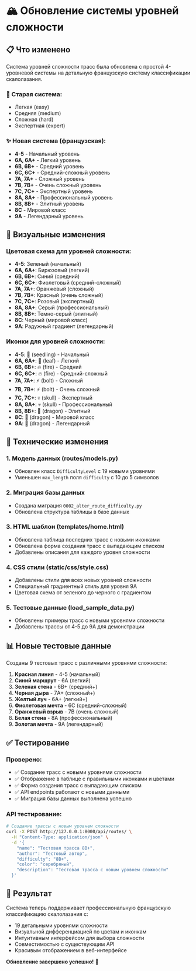 # 🏔️ Обновление системы уровней сложности

## 📋 Что изменено

Система уровней сложности трасс была обновлена с простой 4-уровневой системы на детальную французскую систему классификации скалолазания.

### 🔄 Старая система:
- Легкая (easy)
- Средняя (medium) 
- Сложная (hard)
- Экспертная (expert)

### ✨ Новая система (французская):
- **4-5** - Начальный уровень
- **6A, 6A+** - Легкий уровень
- **6B, 6B+** - Средний уровень
- **6C, 6C+** - Средний-сложный уровень
- **7A, 7A+** - Сложный уровень
- **7B, 7B+** - Очень сложный уровень
- **7C, 7C+** - Экспертный уровень
- **8A, 8A+** - Профессиональный уровень
- **8B, 8B+** - Элитный уровень
- **8C** - Мировой класс
- **9A** - Легендарный уровень

## 🎨 Визуальные изменения

### Цветовая схема для уровней сложности:
- **4-5**: Зеленый (начальный)
- **6A, 6A+**: Бирюзовый (легкий)
- **6B, 6B+**: Синий (средний)
- **6C, 6C+**: Фиолетовый (средний-сложный)
- **7A, 7A+**: Оранжевый (сложный)
- **7B, 7B+**: Красный (очень сложный)
- **7C, 7C+**: Розовый (экспертный)
- **8A, 8A+**: Серый (профессиональный)
- **8B, 8B+**: Темно-серый (элитный)
- **8C**: Черный (мировой класс)
- **9A**: Радужный градиент (легендарный)

### Иконки для уровней сложности:
- **4-5**: 🌱 (seedling) - Начальный
- **6A, 6A+**: 🍃 (leaf) - Легкий
- **6B, 6B+**: 🔥 (fire) - Средний
- **6C, 6C+**: 🔥 (fire) - Средний-сложный
- **7A, 7A+**: ⚡ (bolt) - Сложный
- **7B, 7B+**: ⚡ (bolt) - Очень сложный
- **7C, 7C+**: 💀 (skull) - Экспертный
- **8A, 8A+**: 💀 (skull) - Профессиональный
- **8B, 8B+**: 🐉 (dragon) - Элитный
- **8C**: 🐉 (dragon) - Мировой класс
- **9A**: 🐉 (dragon) - Легендарный

## 🔧 Технические изменения

### 1. Модель данных (routes/models.py)
- Обновлен класс `DifficultyLevel` с 19 новыми уровнями
- Уменьшен `max_length` поля `difficulty` с 10 до 5 символов

### 2. Миграция базы данных
- Создана миграция `0002_alter_route_difficulty.py`
- Обновлена структура таблицы в базе данных

### 3. HTML шаблон (templates/home.html)
- Обновлена таблица последних трасс с новыми иконками
- Обновлена форма создания трасс с выпадающим списком
- Добавлены описания для каждого уровня сложности

### 4. CSS стили (static/css/style.css)
- Добавлены стили для всех новых уровней сложности
- Специальный градиентный стиль для уровня 9A
- Цветовая схема от зеленого до черного с градиентом

### 5. Тестовые данные (load_sample_data.py)
- Обновлены примеры трасс с новыми уровнями сложности
- Добавлены трассы от 4-5 до 9A для демонстрации

## 📊 Новые тестовые данные

Созданы 9 тестовых трасс с различными уровнями сложности:
1. **Красная линия** - 4-5 (начальный)
2. **Синий маршрут** - 6A (легкий)
3. **Зеленая стена** - 6B+ (средний+)
4. **Черная дыра** - 7A+ (сложный+)
5. **Желтый луч** - 6A+ (легкий+)
6. **Фиолетовая мечта** - 6C (средний-сложный)
7. **Оранжевый взрыв** - 7B (очень сложный)
8. **Белая стена** - 8A (профессиональный)
9. **Золотая мечта** - 9A (легендарный)

## ✅ Тестирование

### Проверено:
- ✅ Создание трасс с новыми уровнями сложности
- ✅ Отображение в таблице с правильными иконками и цветами
- ✅ Форма создания трасс с выпадающим списком
- ✅ API endpoints работают с новыми данными
- ✅ Миграция базы данных выполнена успешно

### API тестирование:
```bash
# Создание трассы с новым уровнем сложности
curl -X POST http://127.0.0.1:8000/api/routes/ \
  -H "Content-Type: application/json" \
  -d '{
    "name": "Тестовая трасса 8B+",
    "author": "Тестовый автор", 
    "difficulty": "8B+",
    "color": "серебряный",
    "description": "Тестовая трасса с новым уровнем сложности"
  }'
```

## 🎯 Результат

Система теперь поддерживает профессиональную французскую классификацию скалолазания с:
- 19 детальными уровнями сложности
- Визуальной дифференциацией по цветам и иконкам
- Интуитивным интерфейсом для выбора сложности
- Совместимостью с существующим API
- Красивым отображением в веб-интерфейсе

**Обновление завершено успешно!** 🚀
